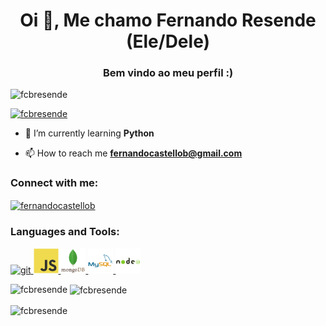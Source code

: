 <h1 align="center">Oi 👋, Me chamo Fernando Resende (Ele/Dele)</h1>
<h3 align="center">Bem vindo ao meu perfil :)</h3>

<p align="left"> <img src="https://komarev.com/ghpvc/?username=fcbresende&label=Profile%20views&color=0e75b6&style=flat" alt="fcbresende" /> </p>

<p align="left"> <a href="https://github.com/ryo-ma/github-profile-trophy"><img src="https://github-profile-trophy.vercel.app/?username=fcbresende" alt="fcbresende" /></a> </p>

- 🌱 I’m currently learning **Python**

- 📫 How to reach me **fernandocastellob@gmail.com**

<h3 align="left">Connect with me:</h3>
<p align="left">
<a href="https://linkedin.com/in/fernandocastellob" target="blank"><img align="center" src="https://raw.githubusercontent.com/rahuldkjain/github-profile-readme-generator/master/src/images/icons/Social/linked-in-alt.svg" alt="fernandocastellob" height="30" width="40" /></a>
</p>

<h3 align="left">Languages and Tools:</h3>
<a href="https://git-scm.com/" target="_blank"> <img src="https://www.vectorlogo.zone/logos/git-scm/git-scm-icon.svg" alt="git" width="40" height="40"/> </a><a href="https://developer.mozilla.org/en-US/docs/Web/JavaScript" target="_blank"> <img src="https://raw.githubusercontent.com/devicons/devicon/master/icons/javascript/javascript-original.svg" alt="javascript" width="40" height="40"/> </a> <a href="https://www.mongodb.com/" target="_blank"> <img src="https://raw.githubusercontent.com/devicons/devicon/master/icons/mongodb/mongodb-original-wordmark.svg" alt="mongodb" width="40" height="40"/> </a> <a href="https://www.mysql.com/" target="_blank"> <img src="https://raw.githubusercontent.com/devicons/devicon/master/icons/mysql/mysql-original-wordmark.svg" alt="mysql" width="40" height="40"/> </a> <a href="https://nodejs.org" target="_blank"> <img src="https://raw.githubusercontent.com/devicons/devicon/master/icons/nodejs/nodejs-original-wordmark.svg" alt="nodejs" width="40" height="40"/> </a> </p>

<p><img align="left" src="https://github-readme-stats.vercel.app/api/top-langs?username=fcbresende&show_icons=true&locale=en&layout=compact" alt="fcbresende" /></p>

<p>&nbsp;<img align="center" src="https://github-readme-stats.vercel.app/api?username=fcbresende&show_icons=true&locale=en" alt="fcbresende" /></p>

<p><img align="center" src="https://github-readme-streak-stats.herokuapp.com/?user=fcbresende&" alt="fcbresende" /></p>

